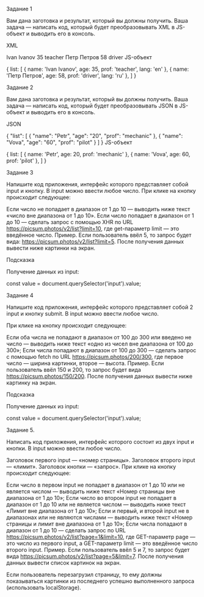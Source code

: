 Задание 1

Вам дана заготовка и результат, который вы должны получить. Ваша задача — написать код, который будет преобразовывать XML в JS-объект и выводить его в консоль.

XML

<list>
  <student>
    <name lang="en">
      <first>Ivan</first>
      <second>Ivanov</second>
    </name>
    <age>35</age>
    <prof>teacher</prof>
  </student>
  <student>
    <name lang="ru">
      <first>Петр</first>
      <second>Петров</second>
    </name>
    <age>58</age>
    <prof>driver</prof>
  </student>
</list>
JS-объект

{
  list: [
    { name: 'Ivan Ivanov', age: 35, prof: 'teacher', lang: 'en' },
    { name: 'Петр Петров', age: 58, prof: 'driver', lang: 'ru' },
  ]
}

Задание 2

Вам дана заготовка и результат, который вы должны получить. Ваша задача — написать код, который будет преобразовывать JSON в JS-объект и выводить его в консоль.

JSON

{
 "list": [
  {
   "name": "Petr",
   "age": "20",
   "prof": "mechanic"
  },
  {
   "name": "Vova",
   "age": "60",
   "prof": "pilot"
  }
 ]
}
JS-объект

{
  list: [
    { name: 'Petr', age: 20, prof: 'mechanic' },
    { name: 'Vova', age: 60, prof: 'pilot' },
  ]
}

Задание 3

Напишите код приложения, интерфейс которого представляет собой input и кнопку. В input можно ввести любое число. При клике на кнопку происходит следующее:

Если число не попадает в диапазон от 1 до 10 — выводить ниже текст «число вне диапазона от 1 до 10».
Если число попадает в диапазон от 1 до 10 — сделать запрос c помощью XHR по URL https://picsum.photos/v2/list?limit=10, где get-параметр limit — это введённое число.
Пример. Если пользователь ввёл 5, то запрос будет вида: https://picsum.photos/v2/list?limit=5.
После получения данных вывести ниже картинки на экран.

Подсказка

Получение данных из input:

const value = document.querySelector('input').value;

Задание 4

Напишите код приложения, интерфейс которого представляет собой 2 input и кнопку submit. В input можно ввести любое число.

При клике на кнопку происходит следующее:

Если оба числа не попадают в диапазон от 100 до 300 или введено не число — выводить ниже текст «одно из чисел вне диапазона от 100 до 300»;
Если числа попадают в диапазон от 100 до 300 — сделать запрос c помощью fetch по URL https://picsum.photos/200/300, где первое число — ширина картинки, второе — высота.
Пример. Если пользователь ввёл 150 и 200, то запрос будет вида https://picsum.photos/150/200.
После получения данных вывести ниже картинку на экран.

Подсказка

Получение данных из input:

const value = document.querySelector('input').value;

Задание 5.

Написать код приложения, интерфейс которого состоит из двух input и кнопки. В input можно ввести любое число.

Заголовок первого input — «номер страницы».
Заголовок второго input — «лимит».
Заголовок кнопки — «запрос».
При клике на кнопку происходит следующее:

Если число в первом input не попадает в диапазон от 1 до 10 или не является числом — выводить ниже текст «Номер страницы вне диапазона от 1 до 10»;
Если число во втором input не попадает в диапазон от 1 до 10 или не является числом — выводить ниже текст «Лимит вне диапазона от 1 до 10»;
Если и первый, и второй input не в диапазонах или не являются числами — выводить ниже текст «Номер страницы и лимит вне диапазона от 1 до 10»;
Если числа попадают в диапазон от 1 до 10 — сделать запрос по URL https://picsum.photos/v2/list?page=1&limit=10, где GET-параметр page — это число из первого input, а GET-параметр limit — это введённое число второго input.
Пример. Если пользователь ввёл 5 и 7, то запрос будет вида https://picsum.photos/v2/list?page=5&limit=7.
После получения данных вывести список картинок на экран.

Если пользователь перезагрузил страницу, то ему должны показываться картинки из последнего успешно выполненного запроса (использовать localStorage).
